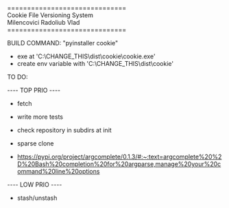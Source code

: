 ==============================</br>
Cookie File Versioning System</br>
  Milencovici Radoliub Vlad</br>
==============================</br>

BUILD COMMAND: "pyinstaller cookie"
  - exe at 'C:\CHANGE_THIS\dist\cookie\cookie.exe'
  - create env variable with 'C:\CHANGE_THIS\dist\cookie'

TO DO:

---- TOP PRIO ----

- fetch

- write more tests

- check repository in subdirs at init

- sparse clone 

- https://pypi.org/project/argcomplete/0.1.3/#:~:text=argcomplete%20%2D%20Bash%20completion%20for%20argparse,manage%20your%20command%20line%20options

---- LOW PRIO ----

- stash/unstash